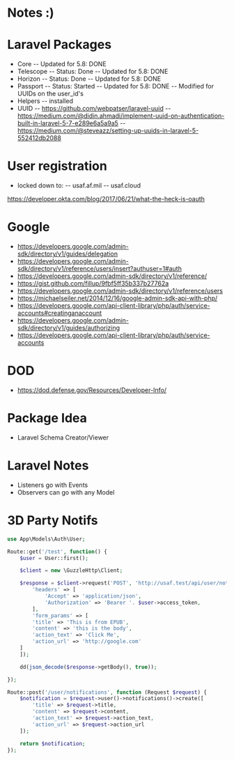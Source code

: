 # Notes :)

# Laravel Packages

-   Core
    -- Updated for 5.8: DONE
-   Telescope
    -- Status: Done
    -- Updated for 5.8: DONE
-   Horizon
    -- Status: Done
    -- Updated for 5.8: DONE
-   Passport
    -- Status: Started
    -- Updated for 5.8: DONE
    -- Modified for UUIDs on the user_id's
-   Helpers
    -- installed
-   UUID
    -- https://github.com/webpatser/laravel-uuid
    -- https://medium.com/@didin.ahmadi/implement-uuid-on-authentication-built-in-laravel-5-7-e289e6a5a9a5
    -- https://medium.com/@steveazz/setting-up-uuids-in-laravel-5-552412db2088

# User registration

-   locked down to:
    -- usaf.af.mil
    -- usaf.cloud

https://developer.okta.com/blog/2017/06/21/what-the-heck-is-oauth

# Google

-   https://developers.google.com/admin-sdk/directory/v1/guides/delegation
-   https://developers.google.com/admin-sdk/directory/v1/reference/users/insert?authuser=1#auth
-   https://developers.google.com/admin-sdk/directory/v1/reference/
-   https://gist.github.com/fillup/9fbf5ff35b337b27762a
-   https://developers.google.com/admin-sdk/directory/v1/reference/users
-   https://michaelseiler.net/2014/12/16/google-admin-sdk-api-with-php/
-   https://developers.google.com/api-client-library/php/auth/service-accounts#creatinganaccount
-   https://developers.google.com/admin-sdk/directory/v1/guides/authorizing
-   https://developers.google.com/api-client-library/php/auth/service-accounts

# DOD

-   https://dod.defense.gov/Resources/Developer-Info/

# Package Idea

-   Laravel Schema Creator/Viewer

# Laravel Notes

-   Listeners go with Events
-   Observers can go with any Model

# 3D Party Notifs

```php
use App\Models\Auth\User;

Route::get('/test', function() {
	$user = User::first();

	$client = new \GuzzleHttp\Client;

	$response = $client->request('POST', 'http://usaf.test/api/user/notifications', [
	    'headers' => [
	        'Accept' => 'application/json',
	        'Authorization' => 'Bearer '. $user->access_token,
	    ],
	    'form_params' => [
        'title' => 'This is from EPUB',
        'content' => 'this is the body',
        'action_text' => 'Click Me',
        'action_url' => 'http://google.com'
    ]
	]);

	dd(json_decode($response->getBody(), true));

});
```

```php
Route::post('/user/notifications', function (Request $request) {
    $notification = $request->user()->notifications()->create([
        'title' => $request->title,
        'content' => $request->content,
        'action_text' => $request->action_text,
        'action_url' => $request->action_url
    ]);

    return $notification;
});
```
